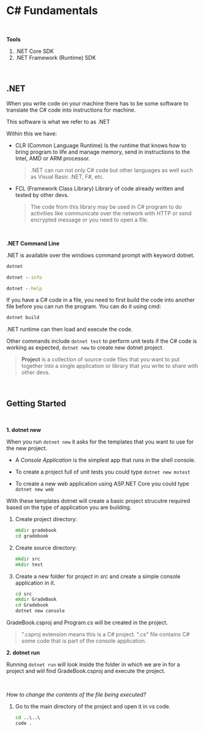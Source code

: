 # C# Fundamentals

<br>

**Tools**

1. .NET Core SDK
2. .NET Framework (Runtime) SDK

<br>

## .NET

When you write code on your machine there has to be some software to translate the C# code into instructions for machine.

This software is what we refer to as .NET

Within this we have:

- CLR (Common Language Runtime)
  Is the runtime that knows how to bring program to life and manage memory, send in instructions to the Intel, AMD or ARM processor.
  > .NET can run not only C# code but other languages as well such as Visual Basic .NET, F#, etc.
- FCL (Framework Class Library)
  Library of code already written and tested by other devs.
  > The code from this library may be used in C# program to do activities like communicate over the network with HTTP or send encrypted message or you need to open a file.

<br>

**.NET Command Line**

.NET is available over the windows command prompt with keyword dotnet.

```cmd
dotnet

dotnet --info

dotnet --help
```

If you have a C# code in a file, you need to first build the code into another file before you can run the program. You can do it using cmd:

```cmd
dotnet build
```

.NET runtime can then load and execute the code.

Other commands include `dotnet test` to perform unit tests if the C# code is working as expected, `dotnet new` to create new dotnet project.

> **Project** is a collection of source code files that you want to put together into a single application or library that you write to share with other devs.

<br>

## **Getting Started**

<br>

**1. dotnet new**

When you run `dotnet new` it asks for the templates that you want to use for the new project.

- A _Console Application_ is the simplest app that runs in the shell console.

- To create a project full of unit tests you could type `dotnet new mstest`

- To create a new web application using ASP.NET Core you could type `dotnet new web`

With these templates dotnet will create a basic project strucutre required based on the type of application you are building.

1. Create project directory:
   ```cmd
   mkdir gradebook
   cd gradebook
   ```
2. Create source directory:

   ```cmd
   mkdir src
   mkdir test
   ```

3. Create a new folder for project in src and create a simple console application in it.

   ```cmd
   cd src
   mkdir GradeBook
   cd Gradebook
   dotnet new console
   ```

GradeBook.csproj and Program.cs will be created in the project.

> ".csproj extension means this is a C# project.
> ".cs" file contains C# some code that is part of the console application.

**2. dotnet run**

Running `dotnet run` will look inside the folder in which we are in for a project and wiil find GradeBook.csproj and execute the project.

<br>

_How to change the contents of the file being executed?_

1. Go to the main directory of the project and open it in vs code.
   ```cmd
   cd ..\..\
   code .
   ```
